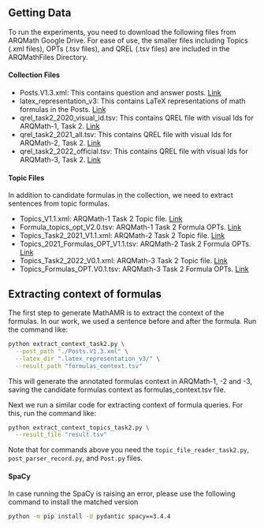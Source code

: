 ## Getting Data
To run the experiments, you need to download the following files from ARQMath Google Drive.
For ease of use, the smaller files including Topics (.xml files), OPTs (.tsv files), and QREL (.tsv files) are included in the ARQMathFiles Directory.
#### Collection Files
- Posts.V1.3.xml: This contains question and answer posts. [Link](https://drive.google.com/drive/u/0/folders/1YekTVvfmYKZ8I5uiUMbs21G2mKwF9IAm)
- latex_representation_v3: This contains LaTeX representations of math formulas in the Posts. [Link](https://drive.google.com/drive/u/0/folders/18bHlAWkhIJkLeS9CHvBQQ-BLSn4rrlvE)
- qrel_task2_2020_visual_id.tsv: This contains QREL file with visual Ids for ARQMath-1, Task 2. [Link](https://drive.google.com/drive/u/0/folders/1BKk_Q7wKtoezRlfIb1OcoWCiUYuVuwsx)
- qrel_task2_2021_all.tsv: This contains QREL file with visual Ids for ARQMath-2, Task 2. [Link](https://drive.google.com/drive/u/0/folders/1oHgwJQk-5FFcxcH6_lhfFq6tD18X7zH-)
- qrel_task2_2022_official.tsv: This contains QREL file with visual Ids for ARQMath-3, Task 2. [Link](https://drive.google.com/drive/u/0/folders/1AWUO6wsa3Pe7gQ3HMJj31O5KrqWUstUF)
#### Topic Files
In addition to candidate formulas in the collection, we need to extract sentences from topic formulas.
- Topics_V1.1.xml: ARQMath-1 Task 2 Topic file. [Link](https://drive.google.com/drive/u/0/folders/1DFvfNObb1T8AnOYkCvp0o6XmfX-9J60B)
- Formula_topics_opt_V2.0.tsv: ARQMath-1 Task 2 Formula OPTs. [Link](https://drive.google.com/drive/u/0/folders/14c_R9bpLWxaV6fKNNpKgepoYNZXE6Hi1)
- Topics_Task2_2021_V1.1.xml: ARQMath-2 Task 2 Topic file. [Link](https://drive.google.com/drive/u/0/folders/1mhzyiJv94XmOZ14B4LHJM2gS1hJtexCk)
- Topics_2021_Formulas_OPT_V1.1.tsv: ARQMath-2 Task 2 Formula OPTs. [Link](https://drive.google.com/drive/u/0/folders/1p0_OcQpYFGbKEgZ4VFsBhVc7S3OdKdkf)
- Topics_Task2_2022_V0.1.xml: ARQMath-3 Task 2 Topic file. [Link](https://drive.google.com/drive/u/0/folders/1qLIh8DjDPhn2nEVOkrq0dyBnC4zzO6Oo)
- Topics_Formulas_OPT.V0.1.tsv: ARQMath-3 Task 2 Formula OPTs. [Link](https://drive.google.com/drive/u/0/folders/1NfPrKDlrrFi4DTYzCvPvZnJHPK7XXcbr)

## Extracting context of formulas
The first step to generate MathAMR is to extract the context of the formulas. In our work, we used a sentence before and after the formula.
Run the command like:
```bash
python extract_context_task2.py \
  --post_path "./Posts.V1.3.xml" \
  --latex_dir ".latex_representation_v3/" \
  --result_path "formulas_context.tsv"
```

This will generate the annotated formulas context in ARQMath-1, -2 and -3, saving the candidate formulas context as formulas_context.tsv file. 

Next we run a similar code for extracting context of formula queries. For this, run the command like:
```bash
python extract_context_topics_task2.py \
  --result_file "result.tsv"
```

Note that for commands above you need the `topic_file_reader_task2.py`, `post_parser_record.py`, and `Post.py` files.

#### SpaCy
In case running the SpaCy is raising an error, please use the following command to install the matched version
```bash
python -m pip install -U pydantic spacy==3.4.4
```